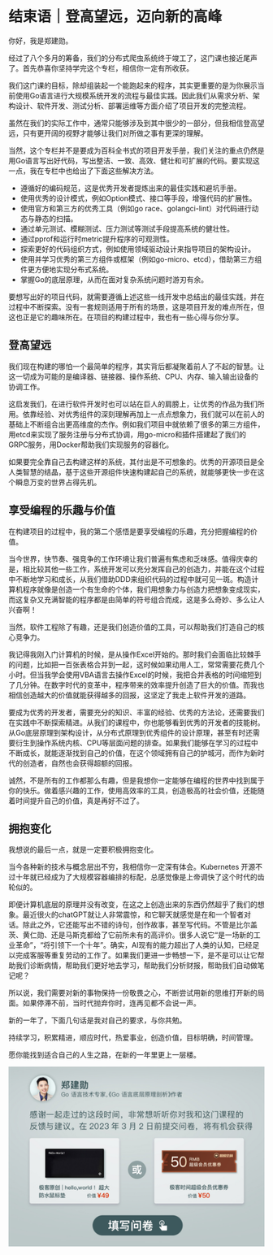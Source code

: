 # 结束语｜登高望远，迈向新的高峰
你好，我是郑建勋。

经过了八个多月的筹备，我们的分布式爬虫系统终于竣工了，这门课也接近尾声了。首先恭喜你坚持学完这个专栏，相信你一定有所收获。

我们这门课的目标，除却组装起一个能跑起来的程序，其实更重要的是为你展示当前使用Go语言进行大规模系统开发的流程与最佳实践。因此我们从需求分析、架构设计、软件开发、测试分析、部署运维等方面介绍了项目开发的完整流程。

虽然在我们的实际工作中，通常只能够涉及到其中很少的一部分，但我相信登高望远，只有更开阔的视野才能够让我们对所做之事有更深的理解。

当然，这个专栏并不是要成为百科全书式的项目开发手册，我们关注的重点仍然是用Go语言写出好代码，写出整洁、一致、高效、健壮和可扩展的代码。要实现这一点，我在专栏中也给出了下面这些解决方法。

- 遵循好的编码规范，这是优秀开发者提炼出来的最佳实践和避坑手册。
- 使用优秀的设计模式，例如Option模式、接口等手段，增强代码的扩展性。
- 使用官方和第三方的优秀工具（例如go race、golangci-lint）对代码进行动态与静态的扫描。
- 通过单元测试、模糊测试、压力测试等测试手段提高系统的健壮性。
- 通过pprof和运行时metric提升程序的可观测性。
- 探索更好的代码组织方式，例如使用领域驱动设计来指导项目的架构设计。
- 使用并学习优秀的第三方组件或框架（例如go-micro、etcd），借助第三方组件更方便地实现分布式系统。
- 掌握Go的底层原理，从而在面对复杂系统问题时游刃有余。

要想写出好的项目代码，就需要遵循上述这些一线开发中总结出的最佳实践，并在过程中不断探索。没有一套规则适用于所有的场景，这是项目开发的难点所在，但这也正是它的趣味所在。在项目的构建过程中，我也有一些心得与你分享。

## 登高望远

我们现在构建的哪怕一个最简单的程序，其实背后都凝聚着前人了不起的智慧。让这一切成为可能的是编译器、链接器、操作系统、CPU、内存、输入输出设备的协调工作。

这启发我们，在进行软件开发时也可以站在巨人的肩膀上，让优秀的作品为我们所用。依靠经验、对优秀组件的深刻理解再加上一点点想象力，我们就可以在前人的基础上不断组合出更高维度的杰作。例如我们项目中就依赖了很多的第三方组件，用etcd来实现了服务注册与分布式协调，用go-micro和插件搭建起了我们的GRPC服务，用Docker帮助我们实现服务的容器化。

如果要完全靠自己去构建这样的系统，其付出是不可想象的。优秀的开源项目是全人类智慧的结晶，基于这些开源组件快速构建起自己的系统，就能够更快一步在这个瞬息万变的世界占得先机。

## 享受编程的乐趣与价值

在构建项目的过程中，我的第二个感悟是要享受编程的乐趣，充分把握编程的价值。

当今世界，快节奏、强竞争的工作环境让我们普遍有焦虑和乏味感。值得庆幸的是，相比较其他一些工作，系统开发可以充分发挥自己的创造力，并能在这个过程中不断地学习和成长，从我们借助DDD来组织代码的过程中就可见一斑。构造计算机程序就像是创造一个有生命的个体，我们用想象力与创造力把想象变成现实，而这复杂又充满智能的程序都是由简单的符号组合而成，这是多么奇妙、多么让人兴奋啊！

当然，软件工程除了有趣，还是我们创造价值的工具，可以帮助我们打造自己的核心竞争力。

我记得我刚入门计算机的时候，是从操作Excel开始的。那时我们会面临比较棘手的问题，比如把一百张表格合并到一起，这时候如果动用人工，常常需要花费几个小时。但当我学会使用VBA语言去操作Excel的时候，我把合并表格的时间缩短到了几分钟。在数字时代的变革中，程序带来的效率提升创造了巨大的价值。而我也相信创造越大的价值就能获得越多的回报，这坚定了我走上软件开发的道路。

要成为优秀的开发者，需要充分的知识、丰富的经验、优秀的方法论，还需要我们在实践中不断探索精进。从我们的课程中，你也能够看到优秀的开发者的技能树。从Go底层原理到架构设计，从分布式原理到优秀组件的设计原理，甚至有时还需要衍生到操作系统内核、CPU等层面问题的排查。如果我们能够在学习的过程中不断成长，就能逐渐找到自己的价值，在这个领域拥有自己的护城河，而作为新时代的创造者，自然也会获得超额的回报。

诚然，不是所有的工作都那么有趣，但是我想你一定能够在编程的世界中找到属于你的快乐。做着感兴趣的工作，使用高效率的工具，创造极高的社会价值，还能随着时间提升自己的价值，真是再好不过了。

## 拥抱变化

我想说的最后一点，就是一定要积极拥抱变化。

当今各种新的技术与概念层出不穷，我相信你一定深有体会。Kubernetes 开源不过十年就已经成为了大规模容器编排的标配，总感觉像是上帝调快了这个时代的齿轮似的。

即便计算机底层的原理并没有改变，在这之上创造出来的东西仍然超乎了我们的想象。最近很火的chatGPT就让人非常震惊，和它聊天就感觉是在和一个智者对话。除此之外，它还能写出不错的诗句，创作故事，甚至写代码。不管是比尔盖茨、黄仁勋、还是马斯克都给了它前所未有的高评价。很多人说它“是一场新的工业革命”，“将引领下一个十年”。确实，AI现有的能力超出了人类的认知，已经足以完成客服等重复劳动的工作了。如果我们更进一步畅想一下，是不是可以让它帮助我们诊断病情，帮助我们更好地去学习，帮助我们分析财报，帮助我们自动做笔记呢？

所以说，我们需要对新的事物保持一份敬畏之心，不断尝试用新的思维打开新的局面。如果停滞不前，当时代抛弃你时，连再见都不会说一声。

新的一年了，下面几句话是我对自己的要求，与你共勉。

持续学习，积累精进，顺应时代，热爱事业，创造价值，目标明确，时间管理。

愿你能找到适合自己的人生之路，在新的一年里更上一层楼。

[![](images/630982/4919c25bb2c5f2ed865ec7a629cdcbc5.jpg)](https://jinshuju.net/f/QEc0C3)